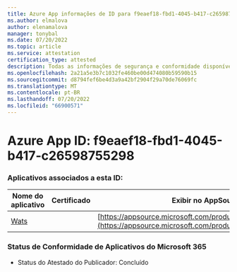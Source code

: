 ```yaml
---
title: Azure App informações de ID para f9eaef18-fbd1-4045-b417-c26598755298
ms.author: elmalova
author: elenamalova
manager: tonybal
ms.date: 07/20/2022
ms.topic: article
ms.service: attestation
certification_type: attested
description: Todas as informações de segurança e conformidade disponíveis para f9eaef18-fbd1-4045-b417-c26598755298.
ms.openlocfilehash: 2a21a5e3b7c1032fe460be00d474080b59590b15
ms.sourcegitcommit: d8794fef6be4d3a9a42bf2904f29a70de76069fc
ms.translationtype: MT
ms.contentlocale: pt-BR
ms.lasthandoff: 07/20/2022
ms.locfileid: "66900571"
---
```

# <a name="azure-app-id-f9eaef18-fbd1-4045-b417-c26598755298"></a>Azure App ID: f9eaef18-fbd1-4045-b417-c26598755298


### <a name="apps-associated-with-this-id"></a>Aplicativos associados a esta ID:
| **Nome do aplicativo** | **Certificado** | **Exibir no AppSource** |
|--------------|---------------|-----------------------|
| [Wats](../forward/WA200003597.md) |  | [https://appsource.microsoft.com/product/office/WA200003597](https://appsource.microsoft.com/product/office/WA200003597) |

### <a name="microsoft-365-app-compliance-status"></a>Status de Conformidade de Aplicativos do Microsoft 365
- Status do Atestado do Publicador: Concluído
